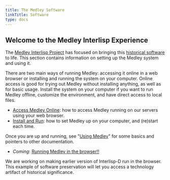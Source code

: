 ```yaml
---
title: The Medley Software
linkTitle: Software
type: docs
---
```

## Welcome to the Medley Interlisp Experience

The [Medley Interlisp Project](/project) has focused on bringing this [historical software](/history) to life. This section contains information on setting up the Medley system and using it. 

There are two main ways of running Medley: accessing it online in a web browser or installing and running the system on your computer. Online access is good for trying out Medley without installing anything, as well as for basic usage. Install the system on your computer if you want to run Medley offline, customize the environment, and have direct access to local files.

* [Access Medley Online](access-online): how to access Medley running on our servers using your web browser. 
* [Install and Run](install-and-run): how to set Medley up on your computer, and (re)start each time.

Once you are up and running, see "[Using Medley](using-medley)" for some basics and pointers to other documentation.

* *Coming*: [Running Medley in the browser!!](https://groups.google.com/g/lispcore/c/tiD2PUzBLCo/m/HuqWV63_AQAJ)

We are working on making earlier version of Interlisp-D run in the browser. This example of software preservation will let you access a technology artifact of historical significance.
